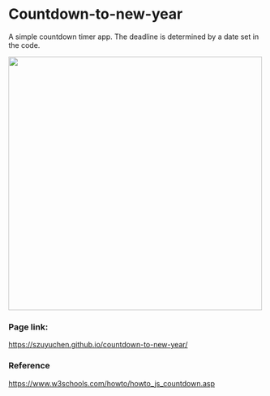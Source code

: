 # Countdown-to-new-year

A simple countdown timer app. The deadline is determined by a date set in the code.

<img src="https://github.com/szuyuchen/countdown-to-new-year/blob/main/readme.png?raw=true" width=500>

### Page link:

https://szuyuchen.github.io/countdown-to-new-year/

### Reference

https://www.w3schools.com/howto/howto_js_countdown.asp
